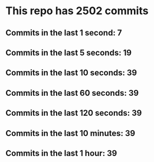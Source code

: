 # This repo has 2502 commits

## Commits in the last 1 second: 7
## Commits in the last 5 seconds: 19
## Commits in the last 10 seconds: 39
## Commits in the last 60 seconds: 39
## Commits in the last 120 seconds: 39
## Commits in the last 10 minutes: 39
## Commits in the last 1 hour: 39
